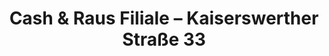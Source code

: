 ---
title: "Cash & Raus Filiale – Kaiserswerther Straße 33"
url: /duesseldorf/cash-und-raus-filiale-kaiserswerther-strasse-33/
shop: Gebrauchtwaren
---